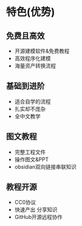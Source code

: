 # 特色(优势)
## 免费且高效
- 开源建模软件&免费教程
- 高效程序化建模
- 海量资产转换流程
## 基础到进阶
- 适合自学的流程
- 扎实却不庞杂
- 全中文教学
## 图文教程
- 完整工程文件
- 操作图文&PPT
- obsidian双向链接串联知识
## 教程开源
- CC0协议
- 快速产出 分享知识 
- GitHub开源远程协作













